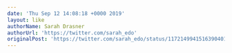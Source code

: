 ```yaml
---
date: 'Thu Sep 12 14:08:18 +0000 2019'
layout: like
authorName: Sarah Drasner
authorUrl: 'https://twitter.com/sarah_edo'
originalPost: 'https://twitter.com/sarah_edo/status/1172149941516390401'
---
```

